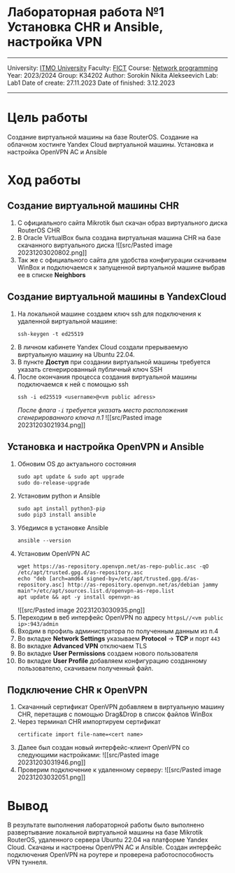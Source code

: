 # Лабораторная работа №1 Установка CHR и Ansible, настройка VPN
---
University: [ITMO University](https://itmo.ru/ru/)
Faculty: [FICT](https://fict.itmo.ru)
Course: [Network programming](https://github.com/itmo-ict-faculty/network-programming)
Year: 2023/2024
Group: K34202
Author: Sorokin Nikita Alekseevich
Lab: Lab1
Date of create: 27.11.2023
Date of finished: 3.12.2023

---
# Цель работы 

Создание виртуальной машины на базе RouterOS. Создание на облачном хостинге Yandex Cloud виртуальной машины. Установка и настройка OpenVPN AC и Ansible

# Ход работы

## Создание виртуальной машины CHR
1. C официального сайта Mikrotik был скачан образ виртуального диска RouterOS CHR
2. В Oracle VirtualBox была создана виртуальная машина CHR на базе скачанного виртуального диска
![[src/Pasted image 20231203020802.png]]
3. Так же с официального сайта для удобства конфигурации скачиваем WinBox и подключаемся к запущенной виртуальной машине выбрав ее в списке **Neighbors**

## Создание виртуальной машины в YandexCloud
1. На локальной машине создаем ключ ssh для подключения к удаленной виртуальной машине:
	```
	ssh-keygen -t ed25519
	```
2. В личном кабинете Yandex Cloud создали прерываемую виртуальную машину на Ubuntu 22.04.
3. В пункте **Доступ** при создании виртуальной машины требуется указать сгенерированный публичный ключ SSH
4. После окончания процесcа создания виртуальной машины подключаемся к ней с помощью ssh
	```
	ssh -i ed25519 <username>@<vm public adress>
	```
	*После флага `-i` требуется указать место расположения сгенерированного ключа п.1*
	![[src/Pasted image 20231203021934.png]]
## Установка и настройка OpenVPN и Ansible
1. Обновим OS до актуального состояния
	```
	sudo apt update & sudo apt upgrade
	sudo do-release-upgrade
	```
2. Установим python и Ansible
	```
	sudo apt install python3-pip 
	sudo pip3 install ansible 
	```
3. Убедимся в установке Ansible
	```
	ansible --version
	```
4. Установим OpenVPN AC
	```
	wget https://as-repository.openvpn.net/as-repo-public.asc -qO /etc/apt/trusted.gpg.d/as-repository.asc
	echo "deb [arch=amd64 signed-by=/etc/apt/trusted.gpg.d/as-repository.asc] http://as-repository.openvpn.net/as/debian jammy main">/etc/apt/sources.list.d/openvpn-as-repo.list
	apt update && apt -y install openvpn-as
	```
	![[src/Pasted image 20231203030935.png]]
5. Переходим в веб интерфейс OpenVPN по адресу `httpsL//<vm public ip>:943/admin`
6. Входим в профиль администратора по полученным данным из п.4
7. Во вкладке **Network Settings** указываем **Protocol** -> **TCP** и порт `443`
8. Во вкладке **Advanced VPN** отключаем TLS
9. Во вкладке **User Permissions** создаем нового пользователя
10. Во вкладке **User Profile** добавляем конфигурацию созданному пользователю, скачиваем полученный файл.
## Подключение CHR к OpenVPN
1. Скачанный сертификат OpenVPN добавляем в виртуальную машину CHR, перетащив с помощью Drag&Drop в список файлов WinBox
2. Через терминал CHR импортируем сертификат
	```RouterOS
	certificate import file-name=<cert name>
	```
3. Далее был создан новый интерфейс-клиент OpenVPN со следующими настройками:
	![[src/Pasted image 20231203031946.png]]
4. Проверим подключение к удаленному серверу:
	![[src/Pasted image 20231203032051.png]]

# Вывод
В результате выполнения лабораторной работы было выполнено развертывание локальной виртуальной машины на базе Mikrotik RouterOS, удаленного сервера Ubuntu 22.04 на платформе Yandex Cloud. Скачаны и настроены OpenVPN AC и Ansible. Создан интерфейс подключения OpenVPN на роутере и проверена работоспособность VPN туннеля.